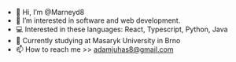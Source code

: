 - 👋 Hi, I’m @Marneyd8
- 👀 I’m interested in software and web development.
- 💻 Interested in these languages: React, Typescript, Python, Java
- 🏫 Currently studying at Masaryk University in Brno
- 📫 How to reach me >> adamjuhas8@gmail.com

<!---
Marneyd8/Marneyd8 is a ✨ special ✨ repository because its `README.md` (this file) appears on your GitHub profile.
You can click the Preview link to take a look at your changes.
--->

